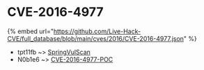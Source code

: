 # CVE-2016-4977
{% embed url="https://github.com/Live-Hack-CVE/full_database/blob/main/cves/2016/CVE-2016-4977.json" %}

* tpt11fb ~> [SpringVulScan](https://www.alice-snow.ru/2016/database/cve-2016-4977/springvulscan-tpt11fb)
* N0b1e6 ~> [CVE-2016-4977-POC](https://www.alice-snow.ru/2016/database/cve-2016-4977/cve-2016-4977-poc-n0b1e6)